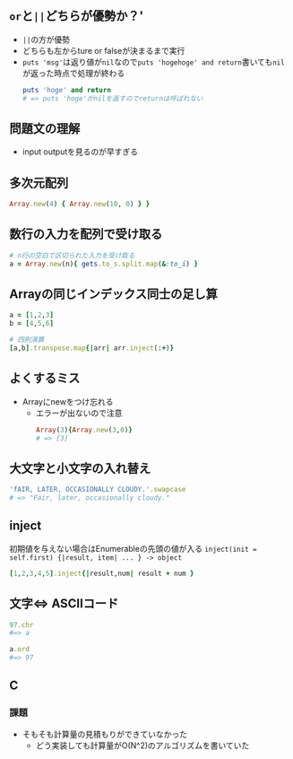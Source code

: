 ## `or`と`||`どちらが優勢か？'
- `||`の方が優勢
- どちらも左からture or falseが決まるまで実行
- `puts 'msg'`は返り値が`nil`なので`puts 'hogehoge' and return`書いても`nil`が返った時点で処理が終わる
  ```ruby
  puts 'hoge' and return
  # => puts 'hoge'がnilを返すのでreturnは呼ばれない
  ```

## 問題文の理解
- input outputを見るのが早すぎる

## 多次元配列
```ruby
Array.new(4) { Array.new(10, 0) } }
```

## 数行の入力を配列で受け取る
```ruby
# n行の空白で区切られた入力を受け取る
a = Array.new(n){ gets.to_s.split.map(&:to_i) }
```

## Arrayの同じインデックス同士の足し算
```ruby
a = [1,2,3]
b = [4,5,6]

# 四則演算
[a,b].transpose.map{|arr| arr.inject(:+)}
```

## よくするミス
- Arrayにnewをつけ忘れる
  - エラーが出ないので注意
    ```ruby
    Array(3){Array.new(3,0)}
    # => [3]
    ```

## 大文字と小文字の入れ替え
```ruby
'fAIR, LATER, OCCASIONALLY CLOUDY.'.swapcase
# => "Fair, later, occasionally cloudy."
```

## inject
初期値を与えない場合はEnumerableの先頭の値が入る
`inject(init = self.first) {|result, item| ... } -> object`

```ruby
[1,2,3,4,5].inject{|result,num| result + num }
```

## 文字<=> ASCIIコード
```ruby
97.chr
#=> a

a.ord
#=> 97
```


## C
### 課題
- そもそも計算量の見積もりができていなかった
  - どう実装しても計算量がO(N^2)のアルゴリズムを書いていた
